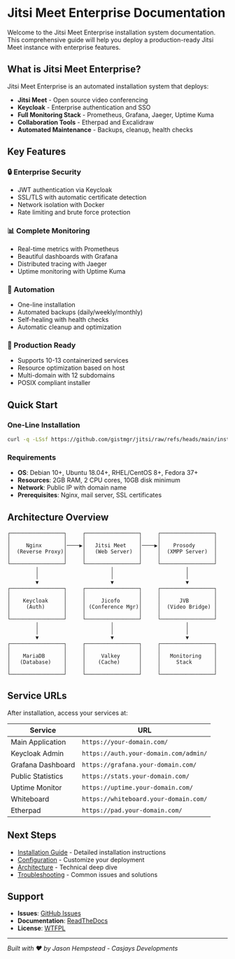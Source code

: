 # Jitsi Meet Enterprise Documentation

Welcome to the Jitsi Meet Enterprise installation system documentation. This comprehensive guide will help you deploy a production-ready Jitsi Meet instance with enterprise features.

## What is Jitsi Meet Enterprise?

Jitsi Meet Enterprise is an automated installation system that deploys:

- **Jitsi Meet** - Open source video conferencing
- **Keycloak** - Enterprise authentication and SSO
- **Full Monitoring Stack** - Prometheus, Grafana, Jaeger, Uptime Kuma
- **Collaboration Tools** - Etherpad and Excalidraw
- **Automated Maintenance** - Backups, cleanup, health checks

## Key Features

### 🔒 Enterprise Security
- JWT authentication via Keycloak
- SSL/TLS with automatic certificate detection
- Network isolation with Docker
- Rate limiting and brute force protection

### 📊 Complete Monitoring
- Real-time metrics with Prometheus
- Beautiful dashboards with Grafana
- Distributed tracing with Jaeger
- Uptime monitoring with Uptime Kuma

### 🤖 Automation
- One-line installation
- Automated backups (daily/weekly/monthly)
- Self-healing with health checks
- Automatic cleanup and optimization

### 🚀 Production Ready
- Supports 10-13 containerized services
- Resource optimization based on host
- Multi-domain with 12 subdomains
- POSIX compliant installer

## Quick Start

### One-Line Installation

```bash
curl -q -LSsf https://github.com/gistmgr/jitsi/raw/refs/heads/main/install.sh | sudo sh
```

### Requirements

- **OS**: Debian 10+, Ubuntu 18.04+, RHEL/CentOS 8+, Fedora 37+
- **Resources**: 2GB RAM, 2 CPU cores, 10GB disk minimum
- **Network**: Public IP with domain name
- **Prerequisites**: Nginx, mail server, SSL certificates

## Architecture Overview

```
┌─────────────────┐     ┌─────────────────┐     ┌─────────────────┐
│                 │     │                 │     │                 │
│     Nginx       │────▶│   Jitsi Meet    │────▶│    Prosody      │
│  (Reverse Proxy)│     │   (Web Server)  │     │  (XMPP Server)  │
│                 │     │                 │     │                 │
└─────────────────┘     └─────────────────┘     └─────────────────┘
         │                       │                       │
         │                       │                       │
         ▼                       ▼                       ▼
┌─────────────────┐     ┌─────────────────┐     ┌─────────────────┐
│                 │     │                 │     │                 │
│    Keycloak     │     │     Jicofo      │     │      JVB        │
│     (Auth)      │     │ (Conference Mgr)│     │  (Video Bridge) │
│                 │     │                 │     │                 │
└─────────────────┘     └─────────────────┘     └─────────────────┘
         │                       │                       │
         │                       │                       │
         ▼                       ▼                       ▼
┌─────────────────┐     ┌─────────────────┐     ┌─────────────────┐
│                 │     │                 │     │                 │
│    MariaDB      │     │     Valkey      │     │   Monitoring    │
│   (Database)    │     │    (Cache)      │     │     Stack       │
│                 │     │                 │     │                 │
└─────────────────┘     └─────────────────┘     └─────────────────┘
```

## Service URLs

After installation, access your services at:

| Service | URL |
|---------|-----|
| Main Application | `https://your-domain.com/` |
| Keycloak Admin | `https://auth.your-domain.com/admin/` |
| Grafana Dashboard | `https://grafana.your-domain.com/` |
| Public Statistics | `https://stats.your-domain.com/` |
| Uptime Monitor | `https://uptime.your-domain.com/` |
| Whiteboard | `https://whiteboard.your-domain.com/` |
| Etherpad | `https://pad.your-domain.com/` |

## Next Steps

- [Installation Guide](installation.md) - Detailed installation instructions
- [Configuration](configuration.md) - Customize your deployment
- [Architecture](architecture.md) - Technical deep dive
- [Troubleshooting](troubleshooting.md) - Common issues and solutions

## Support

- **Issues**: [GitHub Issues](https://github.com/gistmgr/jitsi/issues)
- **Documentation**: [ReadTheDocs](https://jitsi-enterprise.readthedocs.io)
- **License**: [WTFPL](http://www.wtfpl.net/about/)

---

*Built with ❤️ by Jason Hempstead - Casjays Developments*